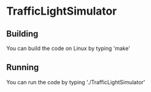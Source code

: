 # TrafficLightSimulator

## Building
You can build the code on Linux by typing 'make'

## Running
You can run the code by typing './TrafficLightSimulator'
